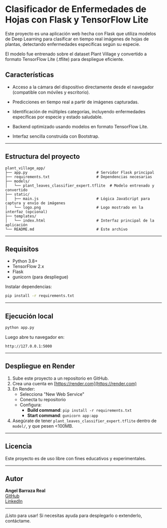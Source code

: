# Clasificador de Enfermedades de Hojas con Flask y TensorFlow Lite

Este proyecto es una aplicación web hecha con Flask que utiliza modelos de Deep Learning para clasificar en tiempo real imágenes de hojas de plantas, detectando enfermedades específicas según su especie.

El modelo fue entrenado sobre el dataset Plant Village y convertido a formato TensorFlow Lite (.tflite) para despliegue eficiente.

## Características
- Acceso a la cámara del dispositivo directamente desde el navegador (compatible con móviles y escritorio).

- Predicciones en tiempo real a partir de imágenes capturadas.

- Identificación de múltiples categorías, incluyendo enfermedades específicas por especie y estado saludable.

- Backend optimizado usando modelos en formato TensorFlow Lite.

- Interfaz sencilla construida con Bootstrap.

---

## Estructura del proyecto

```
plant_village_app/
├── app.py                               # Servidor Flask principal
├── requirements.txt                     # Dependencias necesarias
├── models/
│   └── plant_leaves_classifier_expert.tflite  # Modelo entrenado y convertido
├── static/
│   ├── main.js                          # Lógica JavaScript para captura y envío de imágenes
│   └── logo.png                         # Logo mostrado en la interfaz (opcional)
├── templates/
│   └── index.html                       # Interfaz principal de la aplicación
└── README.md                            # Este archivo
```

---

## Requisitos

- Python 3.8+
- TensorFlow 2.x
- Flask
- gunicorn (para despliegue)

Instalar dependencias:
```bash
pip install -r requirements.txt
```

---

## Ejecución local

```bash
python app.py
```

Luego abre tu navegador en:
```
http://127.0.0.1:5000
```

---

## Despliegue en Render

1. Sube este proyecto a un repositorio en GitHub.
2. Crea una cuenta en [https://render.com](https://render.com)
3. En Render:
   - Selecciona "New Web Service"
   - Conecta tu repositorio
   - Configura:
     - **Build command**: `pip install -r requirements.txt`
     - **Start command**: `gunicorn app:app`
4. Asegúrate de tener `plant_leaves_classifier_expert.tflite` dentro de `model/`, y que pesen <100MB.

---

## Licencia
Este proyecto es de uso libre con fines educativos y experimentales.

---

## Autor
**Angel Barraza Real**  
[GitHub](https://github.com/AngelBReal)  
[LinkedIn](https://www.linkedin.com/in/angelbarrazareal/)  

---

¡Listo para usar! Si necesitas ayuda para desplegarlo o extenderlo, contáctame.

